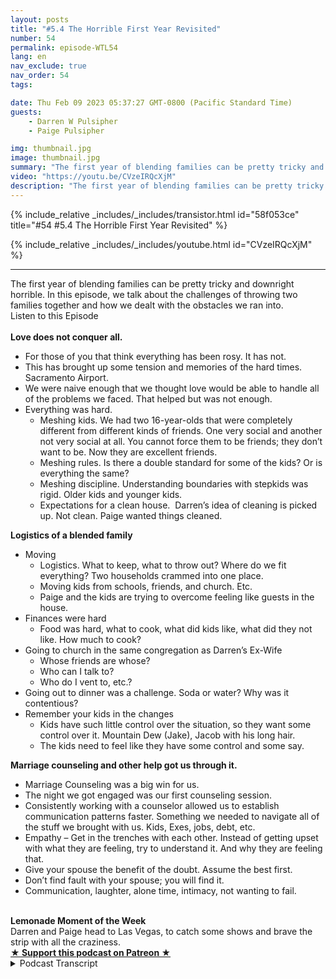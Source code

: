 ```yaml
---
layout: posts
title: "#5.4 The Horrible First Year Revisited"
number: 54
permalink: episode-WTL54
lang: en
nav_exclude: true
nav_order: 54
tags:

date: Thu Feb 09 2023 05:37:27 GMT-0800 (Pacific Standard Time)
guests:
    - Darren W Pulsipher
    - Paige Pulsipher

img: thumbnail.jpg
image: thumbnail.jpg
summary: "The first year of blending families can be pretty tricky and downright horrible. In this episode, we talk about the challenges of throwing two families together and how we dealt with the obstacles we ran into.Listen to this EpisodeLove does not conquer all.For those of you that think everything has been rosy. It has not.This has brought up some tension and memories of the hard times. Sacramento Airport.We were naive enough that we thought love would be able to handle all of the problems we faced. That helped but was not enough.Everything was hard.Meshing kids. We had two 16-year-olds that were completely different from different kinds of friends. One very social and another not very social at all. You cannot force them to be friends; they don’t want to be. Now they are excellent friends.Meshing rules. Is there a double standard for some of the kids? Or is everything the same?Meshing discipline. Understanding boundaries with stepkids was rigid. Older kids and younger kids.Expectations for a clean house.  Darren’s idea of cleaning is picked up. Not clean. Paige wanted things cleaned.Logistics of a blended familyMovingLogistics. What to keep, what to throw out? Where do we fit everything? Two households crammed into one place.Moving kids from schools, friends, and church. Etc.Paige and the kids are trying to overcome feeling like guests in the house.Finances were hardFood was hard, what to cook, what did kids like, what did they not like. How much to cook?Going to church in the same congregation as Darren’s Ex-WifeWhose friends are whose? Who can I talk to? Who do I vent to, etc.?Going out to dinner was a challenge. Soda or water? Why was it contentious?Remember your kids in the changesKids have such little control over the situation, so they want some control over it. Mountain Dew (Jake), Jacob with his long hair.The kids need to feel like they have some control and some say. Marriage counseling and other help got us through it.Marriage Counseling was a big win for us.The night we got engaged was our first counseling session.Consistently working with a counselor allowed us to establish communication patterns faster. Something we needed to navigate all of the stuff we brought with us. Kids, Exes, jobs, debt, etc.Empathy – Get in the trenches with each other. Instead of getting upset with what they are feeling, try to understand it. And why they are feeling that.Give your spouse the benefit of the doubt. Assume the best first.Don’t find fault with your spouse; you will find it.Communication, laughter, alone time, intimacy, not wanting to fail.Lemonade Moment of the WeekDarren and Paige head to Las Vegas, to catch some shows and brave the strip with all the craziness."
video: "https://youtu.be/CVzeIRQcXjM"
description: "The first year of blending families can be pretty tricky and downright horrible. In this episode, we talk about the challenges of throwing two families together and how we dealt with the obstacles we ran into.Listen to this EpisodeLove does not conquer all.For those of you that think everything has been rosy. It has not.This has brought up some tension and memories of the hard times. Sacramento Airport.We were naive enough that we thought love would be able to handle all of the problems we faced. That helped but was not enough.Everything was hard.Meshing kids. We had two 16-year-olds that were completely different from different kinds of friends. One very social and another not very social at all. You cannot force them to be friends; they don’t want to be. Now they are excellent friends.Meshing rules. Is there a double standard for some of the kids? Or is everything the same?Meshing discipline. Understanding boundaries with stepkids was rigid. Older kids and younger kids.Expectations for a clean house.  Darren’s idea of cleaning is picked up. Not clean. Paige wanted things cleaned.Logistics of a blended familyMovingLogistics. What to keep, what to throw out? Where do we fit everything? Two households crammed into one place.Moving kids from schools, friends, and church. Etc.Paige and the kids are trying to overcome feeling like guests in the house.Finances were hardFood was hard, what to cook, what did kids like, what did they not like. How much to cook?Going to church in the same congregation as Darren’s Ex-WifeWhose friends are whose? Who can I talk to? Who do I vent to, etc.?Going out to dinner was a challenge. Soda or water? Why was it contentious?Remember your kids in the changesKids have such little control over the situation, so they want some control over it. Mountain Dew (Jake), Jacob with his long hair.The kids need to feel like they have some control and some say. Marriage counseling and other help got us through it.Marriage Counseling was a big win for us.The night we got engaged was our first counseling session.Consistently working with a counselor allowed us to establish communication patterns faster. Something we needed to navigate all of the stuff we brought with us. Kids, Exes, jobs, debt, etc.Empathy – Get in the trenches with each other. Instead of getting upset with what they are feeling, try to understand it. And why they are feeling that.Give your spouse the benefit of the doubt. Assume the best first.Don’t find fault with your spouse; you will find it.Communication, laughter, alone time, intimacy, not wanting to fail.Lemonade Moment of the WeekDarren and Paige head to Las Vegas, to catch some shows and brave the strip with all the craziness."
---
```


<div>
{% include_relative _includes/_includes/transistor.html id="58f053ce" title="#54 #5.4 The Horrible First Year Revisited" %}

{% include_relative _includes/_includes/youtube.html id="CVzeIRQcXjM" %}
</div>

---

<html><head></head><body><div>The first year of blending families can be pretty tricky and downright horrible. In this episode, we talk about the challenges of throwing two families together and how we dealt with the obstacles we ran into.</div><div>Listen to this Episode</div><div><br></div><div><strong>Love does not conquer all.</strong></div><ul><li>For those of you that think everything has been rosy. It has not.</li><li>This has brought up some tension and memories of the hard times. Sacramento Airport.</li><li>We were naive enough that we thought love would be able to handle all of the problems we faced. That helped but was not enough.</li><li>Everything was hard.<ul><li>Meshing kids. We had two 16-year-olds that were completely different from different kinds of friends. One very social and another not very social at all. You cannot force them to be friends; they don’t want to be. Now they are excellent friends.</li><li>Meshing rules. Is there a double standard for some of the kids? Or is everything the same?</li><li>Meshing discipline. Understanding boundaries with stepkids was rigid. Older kids and younger kids.</li><li>Expectations for a clean house.&nbsp; Darren’s idea of cleaning is picked up. Not clean. Paige wanted things cleaned.</li></ul></li></ul><div><strong>Logistics of a blended family</strong></div><ul><li>Moving<ul><li>Logistics. What to keep, what to throw out? Where do we fit everything? Two households crammed into one place.</li><li>Moving kids from schools, friends, and church. Etc.</li><li>Paige and the kids are trying to overcome feeling like guests in the house.</li></ul></li><li>Finances were hard<ul><li>Food was hard, what to cook, what did kids like, what did they not like. How much to cook?</li></ul></li><li>Going to church in the same congregation as Darren’s Ex-Wife<ul><li>Whose friends are whose?&nbsp;</li><li>Who can I talk to?&nbsp;</li><li>Who do I vent to, etc.?</li></ul></li><li>Going out to dinner was a challenge. Soda or water? Why was it contentious?</li><li>Remember your kids in the changes<ul><li>Kids have such little control over the situation, so they want some control over it. Mountain Dew (Jake), Jacob with his long hair.</li><li>The kids need to feel like they have some control and some say.&nbsp;</li></ul></li></ul><div><strong>Marriage counseling and other help got us through it.</strong></div><ul><li>Marriage Counseling was a big win for us.</li><li>The night we got engaged was our first counseling session.</li><li>Consistently working with a counselor allowed us to establish communication patterns faster. Something we needed to navigate all of the stuff we brought with us. Kids, Exes, jobs, debt, etc.</li><li>Empathy – Get in the trenches with each other. Instead of getting upset with what they are feeling, try to understand it. And why they are feeling that.</li><li>Give your spouse the benefit of the doubt. Assume the best first.</li><li>Don’t find fault with your spouse; you will find it.</li><li>Communication, laughter, alone time, intimacy, not wanting to fail.</li></ul><div><br></div><div><strong>Lemonade Moment of the Week<br></strong>Darren and Paige head to Las Vegas, to catch some shows and brave the strip with all the craziness.</div>
<strong>
  <a href="https://www.patreon.com/wheresthelemonade" target="_donate" rel="payment" title="★ Support this podcast on Patreon ★">★ Support this podcast on Patreon ★</a>
</strong></body></html>

<details>
<summary> Podcast Transcript </summary>

<p>﻿1</p>
<p>Okay, so we had an epiphany.</p>
<p>We should go back and visitour most listened to episode ever.</p>
<p>Yeah, because peoplelike the nitty gritty, don't they?</p>
<p>They do.</p>
<p>And it was fascinatingbecause we both sat inthe kitchen last nightand listened to this episode,which was the sixth episode we did,produced four years ago in March.</p>
<p>Called The Horrible First Year.</p>
<p>And it was fascinating listening to it.</p>
<p>When you say.</p>
<p>Yeah.</p>
<p>Because you don't like listeningto the podcast, do you?</p>
<p>I don't because I'm just I'mso critical of myself.</p>
<p>I'm like, Oh, why do I say that?</p>
<p>And why do I do that?</p>
<p>And why do I?</p>
<p>Yeah, So I don't typically liketo listen to our episodes.</p>
<p>I listento them because I learn new things.</p>
<p>And it was fascinatingwhen we talked about it, you were like,</p>
<p>Is that still bothering you,what we talked about last time?</p>
<p>No, I was like, Well,that's still bothering me.</p>
<p>It's been four years, honey.</p>
<p>Uh huh.</p>
<p>And you even said,</p>
<p>I remember why we did thisepisode, and I had no clue.</p>
<p>But you remembered somethingthat happened at the airport.</p>
<p>I remember that we were talking about thisepisode at when we were at the airport.</p>
<p>We were outlining it and we got in a big</p>
<p>I shouldn't say a big fight.</p>
<p>We're not getting a big fight,but we got in an argument.</p>
<p>Yeah, that I was upset with you about.</p>
<p>I do remember.</p>
<p>I remember that.</p>
<p>But I was like, Oh yeah, I remember.</p>
<p>I had no clue what she was talking aboutbecause I had forgivenyou for that incident.</p>
<p>You're so gracious. Thank you.</p>
<p>So let's get into it.</p>
<p>When when we firsttalked about the horrible first year,</p>
<p>I think almost anyone that goes through ablended family runs into the same issues.</p>
<p>When you first throw two familiestogether,is tough.</p>
<p>It is really tough.</p>
<p>It is really tough.</p>
<p>One of the reasons we did that episodefour years ago was because my friendhad told me that</p>
<p>Because you said that was our six episode.</p>
<p>Yeah, it was six.</p>
<p>So that our first five episodes,even though she was enjoying themand she thought they were really good,they were a little too rosy.</p>
<p>She was like,</p>
<p>You're making blended families seem,you know, a little too Pollyanna.</p>
<p>And so that's why we did the episodethe Horrible First year, and it has beenour most listened to episode,like by far, far.</p>
<p>Maybe this one will be second.</p>
<p>Because they see the title the horrible</p>
<p>First Year.</p>
<p>They're like, Ooh, let's hear all that,you know, nitty gritty stuff.</p>
<p>So when we went into getting marriedand blending our familiesand at the time, so you guys not</p>
<p>Paige has four children.</p>
<p>I have six.</p>
<p>If you don't knowthat you haven't been listening.</p>
<p>And when we first got married,you had two at home,and I had five at home.</p>
<p>Five and a half?</p>
<p>Yeah, correct. Right. Yep.</p>
<p>So we were throwing seven kids togetherin one houseand we thought the lovewe had for each otherwould just flourish and blossomand conquer all problems that we had.</p>
<p>Yeah, we really did.</p>
<p>We did. Like, that's not even a joke.</p>
<p>Like, we were like, the kids get along,</p>
<p>We like each other's kids.</p>
<p>We love each other.</p>
<p>So this is all goingto be fine and dandy. Andit I mean, I guess it was fine and dandy.</p>
<p>Well, it worked out.</p>
<p>It worked out, but gosh,</p>
<p>I don't know that it was fine and dandy.</p>
<p>It was hard.</p>
<p>It was hard.</p>
<p>It was. Hard.</p>
<p>In fact,listening to the episode last night.</p>
<p>It brought back some p some trauma.</p>
<p>It did.</p>
<p>And it brought backlike I didn't remember.</p>
<p>I think I said,how many times in that first yeardid I get in the car and drive away?</p>
<p>I didn't remember that.</p>
<p>I did remember You said five times.</p>
<p>Yeah, I think five times I had gottenin the car and said, I'm out of here.</p>
<p>Not like out of the marriageor out of the family,but I can't take this anymore.</p>
<p>I need my space.</p>
<p>I did not remember that.</p>
<p>So it's okay if you get in the carand drive, you know, some place.</p>
<p>Come back.</p>
<p>Just come back. Yeah, just come back.</p>
<p>You might need a little space for a minutebecause it is hard.</p>
<p>It's hard to. Well,what were the hard parts?</p>
<p>What were they what would you saywere the hardest parts of that first year?</p>
<p>I would say the hardest parts weremeshing our roles and our personalities.</p>
<p>When it came to dealing with the kids andand disciplining thingslike that, I would say that was probablyone of the hardest things.</p>
<p>And continuesto be one of the hardest things. Yes.</p>
<p>I mean, you had been,you know, raising your kids for 20 years.</p>
<p>I'd been raising my kidsfor over 20 years.</p>
<p>We had different styles, differentyou know what I mean?</p>
<p>Like and now all of a sudden, it's like,whoa, like,</p>
<p>I'm not okay with thatand you're not okay.</p>
<p>Like, that was that was tough.</p>
<p>It was tough.</p>
<p>So in that first year,</p>
<p>I understand where your boundaries arewith your step kids is really important.</p>
<p>Yes. And we we had mentioned thatlike with the older kids,</p>
<p>I did not parent your older kids.</p>
<p>You did not parent my older kids. Like.</p>
<p>No, that's that's to me,that's a hard no, you've got to step back.</p>
<p>Well, within reason.</p>
<p>What do you mean?</p>
<p>Well, then our kids reallydid anything extraordinarily bad.</p>
<p>But if they had if well, and there werethere were a couple of timeswhere I stepped in one specific waywhere you had had itand all the kids were not doing well.</p>
<p>I mean, the house was a disasterand they felt my wrath, all seven of them.</p>
<p>I did not distinguish,am I going to yell at my kids?</p>
<p>Yes, that's true.</p>
<p>I'm going to yell at all of them.</p>
<p>So in that case, yes, there wasthere was me parenting.</p>
<p>Right.</p>
<p>But when it comes to teenagers, it'sit's tricky.</p>
<p>It is tricky.</p>
<p>But yeah, so that was one of theand then meshing the rules, right?</p>
<p>Like we now have seven kids in the house,five from onefamily, two from another.</p>
<p>We had seven different schedules.</p>
<p>We had people coming and going.</p>
<p>People were dropping backpacksand books and shoes.</p>
<p>And there's nine people living in this.</p>
<p>It was it was it was a little crazy.</p>
<p>We had to mesh some rules.</p>
<p>And yeah, it was interestingbecause the kids would</p>
<p>I think they at the beginning,the kids would say,</p>
<p>I was more of the strictone and disciplinarianand you weren't.</p>
<p>You were the more fun one.</p>
<p>But there were certain things that you didnot budgeon, which I thought was wonderful.</p>
<p>You taught me how to not budge on things,even though the kids would consider memore strict.</p>
<p>Yeah, yeah.</p>
<p>I think it's interesting because I think</p>
<p>I am probably the more strict one.</p>
<p>I think it's just I come about thingsdifferently than you do.</p>
<p>So, you know, I mean. Yeah.</p>
<p>And so, yeah, like, I don't bend on.</p>
<p>You're not going to sit hereand throw a fit and yell at all of us.</p>
<p>You're going to go to your roomand you're going to throw that fit.</p>
<p>And when you're done throwing a fit,we'd love to talk to youand see what's going on,but that's not appropriatefor you to subjectall of us to your craziness.</p>
<p>Craziness.</p>
<p>And that goes for anyonethat goes for myself, likeremove yourself from the situationwhen you are feeling out of control.</p>
<p>Or even even the cleanliness of the house.</p>
<p>You like the house fixed upand you crack the whip on the kidsa couple of times and even pulled outthe big crack the whip, which was me.</p>
<p>Well,</p>
<p>I felt like I probably wasn't like thatbefore I married youbecause I didn't have as many kids.</p>
<p>We had to.</p>
<p>Yeah, I only had two at home,but we had to likewe had to set down some boundaries.</p>
<p>Ah, it was, it was not good.</p>
<p>Like the state of the house was not good.</p>
<p>So it was like, okay, we've got to.</p>
<p>So these were joint rules that we didthat applied to everyone then, right?</p>
<p>Yeah.</p>
<p>Yeah, for sure.</p>
<p>But you,you said there were some double standards.</p>
<p>I did.</p>
<p>What I had.</p>
<p>At sometimes is there double standardsor is everyone have the same rules</p>
<p>When we first got marriedand blended these kids together?</p>
<p>Well, I mean, I guess I don't consider itdouble stack odds.</p>
<p>But yes, I do believe in what I think.</p>
<p>We both believe that different kidscall for differentdiscipline. Discipline, but the.</p>
<p>Rules are the same.</p>
<p>Like you have to be home at midnight.</p>
<p>You have to be home at midnightlike you. What?</p>
<p>I mean, like the rules.</p>
<p>But yeah, different.</p>
<p>You have to come outdifferent kids in different ways.</p>
<p>And like some of our kidsjust looking at themthe wrong way, like,</p>
<p>I'm disappointed in you.</p>
<p>Look. Yeah, they're really upset.</p>
<p>They're upset.</p>
<p>They would crumbleand change your attitude. Yeah.</p>
<p>There's other kids that are like,</p>
<p>That's all you got from me.</p>
<p>Oh, look, who cares?</p>
<p>So. Oh,you took away my phone for a month.</p>
<p>Yeah,</p>
<p>I don't care. Right. And some kids, you.</p>
<p>If you say you, I'm taking away a bookfor a week and they would be devastated.</p>
<p>So. Yes. Sothat'swhat we that's what we mean by that. Yes.</p>
<p>That is what we mean.</p>
<p>But the rules needto be somewhat consistent.</p>
<p>So be careful with your rulemaking.</p>
<p>Yes. Yes.</p>
<p>If they feel like,oh, wait, that's her biological child.</p>
<p>So they're getting preferential treatment.</p>
<p>Right.</p>
<p>And we did have to havethose conversations with some of our kidsand say, listen, this kid over hereis having a hard time right now.</p>
<p>I know you think thatthis might not be fair because you thinkthat, you know,they're getting more leniency.</p>
<p>Well, you got to give this kid a littlebit of grace because of this hard time.</p>
<p>They're goingwe we did have those conversations withsome of our kids because that's not fair.</p>
<p>Well, kids, we're in a divorce situation.</p>
<p>Guess what? Life is definitely not fair.</p>
<p>We all know this already.</p>
<p>It's like life is not fair.</p>
<p>And there are reasonssometimes why life is unfair.</p>
<p>And we were trying to get themto understand that.</p>
<p>The other thingthat was difficult at the beginningand I've seen with other familiesis meshing kids.</p>
<p>And what we mean here is the relationshipsbetween those kids.</p>
<p>Yeah.</p>
<p>And in that first yearwhen we when we got married,we had three adult childrenout of the house already in college.</p>
<p>You're off on church missions or whateverthe case may be.</p>
<p>And seven at homeand the kids are were already gone.</p>
<p>We didn't worry about meshing,but the kidsat home most definitely were livingunder the same house.</p>
<p>And we were a little bit concerned abouthow do we get these kids tolike each other enough where, yeah, youknow, there wasn't heartache in the house.</p>
<p>Well, I think what we learnedand what we learn even more now isyou can't force anyyou can't force the kids to be friends.</p>
<p>You can't force them to like each other.</p>
<p>In fact, probablythe more they feel that you're forcing it,the more they're going to push back.</p>
<p>But you have to provide opportunities andto become closer with each other.</p>
<p>So, you know, a fun family activity.</p>
<p>You've justyou've got to provide those activities.</p>
<p>So we we did not didwould you say we required the kidsto go to those activities that we had?</p>
<p>No, we didn't, because there were timeswhen some of the older kids didn't come.</p>
<p>We did not requirewe highly encouraged it,but no, we did not require it.</p>
<p>But we were like, Hey, it really be greatif we could all go do this.</p>
<p>I think we set the expectation there.</p>
<p>So yeah, Hey, you need to come.</p>
<p>Yeah,we really, really want you to come, right?</p>
<p>And I would say our two oldest in our homeat the time were Jake and Dallin.</p>
<p>They're two weeks apart from each other.</p>
<p>They were like two shipspassing in the night.</p>
<p>Very different personalities, Extreme,different personalities.</p>
<p>Didn't really they.</p>
<p>They didn't not get along.</p>
<p>They just didn't.</p>
<p>They didn't connect.</p>
<p>Connect at all.</p>
<p>Not until they left the house.</p>
<p>Well,they didn't not like each other, though.</p>
<p>That's the thing is it wasn't like. Oh,they hated each other.</p>
<p>No, it wasn't all.</p>
<p>It was just like, you do your thing,</p>
<p>I'll do mine. Peace out.</p>
<p>You know what I mean?</p>
<p>It was just that type of thing.</p>
<p>Wasn't any kind of contention.</p>
<p>But then they.</p>
<p>Yeah, they, they lived in the same townwhen they went to college and.</p>
<p>And they became good friends and.</p>
<p>But we justyou can't force it, right? You can't.</p>
<p>I mean, even though we wanted these 216year olds at the timeto become good friends,you cannot force that.</p>
<p>You can't.</p>
<p>Now, we had an interesting situationbecause there's an age gap betweenthe three youngest children, which areonly what are they, only two years apart.</p>
<p>The three youngest.</p>
<p>Yeah, Yeah, two years apartbetween the three youngest.</p>
<p>And then there's an age gap of six yearsbetween the older set of kids.</p>
<p>So the three youngest kids, when we gotmarried were four, five and six years old,still very young,where the the next youngest one was 12.</p>
<p>And then we had ahow, 14 and then 216 year olds at home.</p>
<p>So it was very different.</p>
<p>The teenagers had already been somewhatraised by us, but the three little ones,we call them the Three Amigos,we raised them together.</p>
<p>So it was a very different dynamic. Itso when we first gotmarried, you had been livingin was a four bedroom house.</p>
<p>And I had a six, seven bedroom house.</p>
<p>I had five kids.</p>
<p>You had two, But we had all of our stuff.</p>
<p>Yep. Right.</p>
<p>You'd been in your house for some time.</p>
<p>How many years was it?</p>
<p>Can we like either eight, nine years.</p>
<p>Eight or nine years?</p>
<p>And then I had just moved into this housethat that we're living in now.</p>
<p>Still.</p>
<p>But we still had 20 years of stuffthat all had to come together.</p>
<p>So that was an interesting situation.</p>
<p>Yeah, itit really is like that's very differentin blended familiesbecause you have two householdsworth of stuffthat you're nowcondensing into one householdand that doesn't happenwhen you first get married, right?</p>
<p>You've got barely any stuff,you know, a little bit of myselfand a little bit of your stuffand no kids, you know, Sothat was interesting.</p>
<p>But little tiny things likehow many sets of silverware do we really?</p>
<p>Yeah.</p>
<p>How many frying pans do we need?</p>
<p>How many cups do we need?</p>
<p>How many towels do we need?</p>
<p>You Just stuff that we both had.</p>
<p>And then what?</p>
<p>Who are we throw out?</p>
<p>What are we throwing away?</p>
<p>I was like, Well,maybe she likes these plates.</p>
<p>And yeah, you know.</p>
<p>It's tricky and you don't want your kidsto go, Oh, great.</p>
<p>So she just came alongor he just came along.</p>
<p>So we just got rid of all of our towelsand all of our dishes, like, you know,</p>
<p>I mean, things that they're comfortablewith, and now we're tossing things.</p>
<p>Anyway, it's it's tricky, but we didwe kind of just went through things mean.</p>
<p>All right. We don't need five frying pans.</p>
<p>Let's get rid of three.</p>
<p>You know what I mean?</p>
<p>We we really did have to do that.</p>
<p>Yeah, Yeah, that. Just sounds trivial.</p>
<p>It's not trivial. It's a lot of work.</p>
<p>It is.</p>
<p>And there's a lot of emotiontied to it, too, for some reason. Yes.</p>
<p>And it wasit was very tricky, I would say.</p>
<p>Now, if we had to do it over again,we would have sold this houseand bought a new house together.</p>
<p>Really? Absolutely.</p>
<p>Because this house I just boughtsix months earlier.</p>
<p>I understand that. Right.</p>
<p>So where would you want to live?</p>
<p>Well, that's fine.</p>
<p>We could have lived herelike we didn't have to move away. But.</p>
<p>Yeah. Why? Why would you say that, though?</p>
<p>That iswhen you move into someone else's housethat they've been living inand their kids have been living in.</p>
<p>I think my kids and myself,we felt like guest in the housefor some time now for a really long time.</p>
<p>But four months, it was like, Oh,that's your space, not ours or, you know,</p>
<p>I mean, just.</p>
<p>That could be. Tricky.</p>
<p>I, I definitely think my advice would beto people that are blending familiesto not move into one of your houses,to sell both of them, or if you'rerenting to stop renting all themand get a new house to get those interest.</p>
<p>And here's our new housewith our new space, with our new family,our new adventure, right together,not high.</p>
<p>We're here into your house now.</p>
<p>And I can see that.</p>
<p>So, yes, that would</p>
<p>I would definitely advise that for sure.</p>
<p>Now, another thing thatwe ran into and well, andit was interesting when we first had this,it was the food billwhen we first got married.</p>
<p>Oh, my goodness, it was crazy.</p>
<p>Oh, finances were hard in the beginning.</p>
<p>It was really.</p>
<p>Hard. Well, especially becausewe were relying just on my salary. Right.</p>
<p>And I was paying childsupport and alimony at the time, too,because you quit your jobjust because of the logisticsof having seven kidsgoing in seven different directions,five of which needed to be driven around.</p>
<p>And my job was 40 minutes away.</p>
<p>So yeah.</p>
<p>It was yeah,it was just like, Can't, can we do this?</p>
<p>And you didn't work at home at the time.</p>
<p>You were in the officeevery day or traveling.</p>
<p>So yeah, it was almost impossiblefor me to keep working.</p>
<p>And you obviouslyhad the bigger salary, sothat was hard.</p>
<p>But yes.</p>
<p>The food bill, the first month we sat downand looked at it was, Holy cow,what just happened?</p>
<p>Well, you came to me and you were like,</p>
<p>So we need to have a talk.</p>
<p>And I'm like, About what?</p>
<p>You're likethe food bill Now,</p>
<p>I had come from a situationwhere I was on a very strict budgetwith food.</p>
<p>I was spending$75 a week to feed my familyand I was doing it like thatwas what I had to do, and I did it.</p>
<p>So then I marry you and I'm like,</p>
<p>Oh dear, makes good money.</p>
<p>You know,</p>
<p>I don't have to worry about the food.</p>
<p>But like,we never talked about the food bill.</p>
<p>When we got married.</p>
<p>It was ten timeswhat you were normally spending.</p>
<p>Yeah, literally ten times.</p>
<p>It was not ten times.</p>
<p>No, we. Were spending money.</p>
<p>It was Oh, yeah, it was 20 $800. Right.</p>
<p>That first month</p>
<p>I spent 2800 or we spent. Yes.</p>
<p>Like I literally felt like</p>
<p>I was going to throw up.</p>
<p>I was like, What?</p>
<p>What?</p>
<p>And I, I didn't know how to cook forso many people.</p>
<p>I was over cooking and making huge amountsand I didn't know what the kids likedand what they didn't like.</p>
<p>It was all it was stuff.</p>
<p>It was all really hard.</p>
<p>And we were having two dinners a nightat that time because the kids swam.</p>
<p>So yes, not too different.</p>
<p>Didn't like not two different meals.</p>
<p>I want people to make sure theyunderstand we weren't makinghamburgers andthen spaghetti because some of the kidsdidn't like hamburgers.</p>
<p>No, no, no.</p>
<p>It was yeah, the kids swam.</p>
<p>They ate some dinnerbefore they went to swim.</p>
<p>And then they came homeand ate more. Yeah.</p>
<p>And they came home and ate some more, so.</p>
<p>But yeah, so that was tricky.</p>
<p>So I would saymaybe have these conversationsbefore you get married, like, hey,you know,you just went from three people to ninepeople.</p>
<p>Let's set a budget from the grocery storeand let's figure out, you know, let'sand maybe talk more about,you know,these are a lot of the meals that my kidslike and these are the kids, you know,things like that.</p>
<p>I think we actually didpretty good on on the mealsharing, don't you think?</p>
<p>I mean, as far as you broughtsome really cool recipes toto the family that the kids love today.</p>
<p>Yeah. Yeah. So and then I had some too.</p>
<p>So that part turned out,except we had a couple of picky eaterswhen we first emerged.</p>
<p>Oh, yes, we did. Oh.</p>
<p>We did. I was so frustrated.</p>
<p>And yeah, I think we wanted to handle thatdifferently too.</p>
<p>Oh yes, we did.</p>
<p>So I'm like, fine, if you want to eatchicken nuggets every day, who cares?</p>
<p>Here's the chicken nuggets.</p>
<p>And you're like, No, they need to eat.</p>
<p>And so we actually compromised on that.</p>
<p>Yeah.</p>
<p>And our rule was we weren'tgoing to make anything special for anyone.</p>
<p>This was our day.</p>
<p>I would have been crazy.</p>
<p>That would have been crazy.</p>
<p>So we made this meal.</p>
<p>Now, if you don't like somethingthat we cooked, you have to try one biteand then you can fill up on allthe other things that are at the table.</p>
<p>But we're not going to gomake you another meal.</p>
<p>We're not going to gomicrowave your chicken nuggets,but fill up on whatever you like here.</p>
<p>That was a good call.</p>
<p>That was a good compromise because, yeah,</p>
<p>I think you were more of like the clearyour plate type of person. And I.</p>
<p>Grew up that. Way. Yeah.</p>
<p>I've never been a clearyour plate type of person.</p>
<p>I'm like, if you're full, stop eating.</p>
<p>If you don't like it, don't evendo. Another logistics thingthat was difficult was going to churchbecause when when I bought this housespecifically down the street from my ex,so my kids could easily transitionbetween homes.</p>
<p>Yeah.</p>
<p>Which means we werein the same congregation at church.</p>
<p>A little uncomfortable.</p>
<p>A little,a little.</p>
<p>A lot uncomfortable. A lot uncomfortable.</p>
<p>But would you say it was worth it?</p>
<p>Absolutely.</p>
<p>That someone has to ask me that today.</p>
<p>They saidif you had to do that over again,would you not be in the same congregation?</p>
<p>I said, absolutely we would.</p>
<p>I would still do the same thing over againtoday,even though it was so uncomfortableand really hard.</p>
<p>Really, really hard, I would still dothe same thing over again.</p>
<p>Well, why why would you do that?</p>
<p>Because that waswhat was best for the kids.</p>
<p>It was best to keep the kidsin the same congregate sessionevery single week with their friendswith the consistency.</p>
<p>Right.</p>
<p>They're already switching back and forthbetween houses.</p>
<p>We don't need them switching back andforth between churches every single week.</p>
<p>So what was the hardest part then?</p>
<p>I mean, it uncomfortable.</p>
<p>Why was it uncomfortable?</p>
<p>Well, because I came into this, right?</p>
<p>You guys had already beenin this congregation for.</p>
<p>A. Year. A year? Yeah.</p>
<p>I didn't know who wanted to be my friend,who I thoughtwas just trying to be my friend,to get maybe information out of me.</p>
<p>Like, I just didn't know</p>
<p>I was being paranoid, you know?</p>
<p>I mean, like, I just.</p>
<p>Who are, you know, your ex's friends?</p>
<p>And they were like,</p>
<p>I want to be friends with everyone.</p>
<p>I was finewith being friends with everyone.</p>
<p>But Iyou know, I just I just I felt like I wasjust in some kind of landmine situation.</p>
<p>I just did not know how to deal with it.</p>
<p>And it took me about a year and a half,</p>
<p>I would say, before I went, you know what?</p>
<p>I'm just going to be me.</p>
<p>And if people want to be friends with me,they can be friends with me.</p>
<p>If they don't, that's their choice.</p>
<p>And I'm not going toworry about every little thing</p>
<p>I say, like I'm just going to be me.</p>
<p>And it became a lot better.</p>
<p>But yeah, was challenging too.</p>
<p>It was it was challengingand challenging for peoplein the congregation to how can I talk towho can I know right?</p>
<p>They don't want to seem like they're,you know, betraying anyone'sfriendship by talking.</p>
<p>Yeah, it was it is very tricky.</p>
<p>Is very tricky.</p>
<p>But like I said,</p>
<p>I would still do it over againbecause that was best for the kids,for sure.</p>
<p>Okay, Let's talk about another challengegoing out to dinner.</p>
<p>Oh, gosh.</p>
<p>At a restaurant.</p>
<p>Now, you were used to only three.</p>
<p>I wasused to already six or seven or eight.</p>
<p>And now when my other kids were home.</p>
<p>Right.</p>
<p>I have four kids.</p>
<p>So there was six of usthat would you know, that wasthere were six in our family.</p>
<p>But now we're talking nine. Yeah.</p>
<p>First off, it's hard to find a placethat will take nine people.</p>
<p>Yeah.</p>
<p>And then the big soda incident.</p>
<p>And this is the one that.</p>
<p>I just, I,we talked about this last night.</p>
<p>I still don't understand here.</p>
<p>We didn't have a lot of moneyin my first marriage,and we didn't drink soda at home.</p>
<p>Like I said, we were on a tight food billwhen we went out to dinner,which wasn't very often.</p>
<p>It was a treat, right?</p>
<p>It was a treat to go out to dinnerand yeah, sure, kids get a soda, right?</p>
<p>That's how we didwhen we went out to dinner.</p>
<p>And you were of theyou probably more often than we eat.</p>
<p>Yeah, we did. But.</p>
<p>And you were like, well, why get a sodathat adds, you know, two bucks per person?</p>
<p>So why, why do that?</p>
<p>And yeah, it was funny.</p>
<p>There wasthere was contention because I was like,</p>
<p>Why are you falling on your sword on soda?</p>
<p>Like, I just couldn't understand.</p>
<p>I was trying to figure out whyyou were falling on your sword on soda.</p>
<p>Well, I was just like,why not just let that go?</p>
<p>Like, my kids are used to having a sodaat dinner, so why not now?</p>
<p>Let your kids have soda dinner.</p>
<p>What's the big deal?</p>
<p>It's, you know, only 20 bucks.</p>
<p>And. Yes, seriously, it was.</p>
<p>It's I.</p>
<p>Know this sounds stupid, people,but this was probablyone of the biggest contentious thingsthat and the and theand the big caffeine debate was a bigwas a big thing in our family.</p>
<p>So and I was just like, dude, let it go.</p>
<p>Like, let it go.</p>
<p>And it's really not a thing anymore.</p>
<p>No, no, no.</p>
<p>It's not a it's not a thing anymore.</p>
<p>If our kids get soda at dinner,that's fine. We'll pay for it.</p>
<p>We don't care. It's fine.</p>
<p>If they get a caffeinated soda at dinner,that's fine too.</p>
<p>We don't care.</p>
<p>It's fine.</p>
<p>But, yeah, in the very beginning,like you were really.</p>
<p>You were really, like,</p>
<p>No, we're not doing that.</p>
<p>And I was just like, Why?</p>
<p>So yeah, that was that was that was.</p>
<p>Because I said so that doesn't count.</p>
<p>That's just. No, that doesn't.</p>
<p>Especially when you're blending families,that.</p>
<p>Doesn't count, that doesn't know.</p>
<p>You don'tget to see that much in blended familiesbecause I said sothat is a thing in the past,if you wanted to say that before,don't say that now.</p>
<p>It's all about it's all about compromise.</p>
<p>And you got to figureyou got to figure things out.</p>
<p>Yeah.</p>
<p>And and you do have to compromiseand and decide what you want to fallon your sword about and decide,is this a good ideaor not?</p>
<p>Okay.</p>
<p>Now, one thing that we did dothat helped us through that first year waswe went to marriage counseling.</p>
<p>In fact, the day we got engaged,we were in marriage counseling.</p>
<p>That is true.</p>
<p>That is true.</p>
<p>And we we were listening backto our episode from four years ago.</p>
<p>We're talking about how we got engaged.</p>
<p>And then we went to marriage counselingand then we went out to dinnerand we went to Olive Garden.</p>
<p>And last night we go,</p>
<p>Why do we go to the Olive Garden?</p>
<p>You know,we could have gone to the fancy like.</p>
<p>We still don't know whywe went to the olive.</p>
<p>I don't know if it was rightnext to our marriage counseling.</p>
<p>I don't know whywe were at the Olive Garden.</p>
<p>I don't know either.</p>
<p>But we went to the Olive Garden.</p>
<p>So maybe we'll go the Olive Gardento celebrate our engagement.</p>
<p>Maybe. Maybe that's what we need to do.</p>
<p>That's what we needed.</p>
<p>I actually like their soup inside.</p>
<p>Yeah, I know you do. Nowthat the counseling is very importantwas very important to us.</p>
<p>Primarily because our marriage counselortaught us how to get in the trenchesas she used to call it, with our spouseand trying to empathizewith what they were dealing within this massive changethat's happening in their livesand the lives of their kids.</p>
<p>To me, this was invaluable advicebecause I had to set my pride asidea little bit and say,</p>
<p>What is she going through right nowthat's causing thisdisruption in our communication?</p>
<p>What what did I say that triggered her?</p>
<p>We talked a lot about triggersand things like that.</p>
<p>Yeah,</p>
<p>I would say marriage counseling saved us.</p>
<p>Actually, I would go as far to say that,that without that, I don't knowthat we would be sitting here todaylike she helped us throughso many things.</p>
<p>So advicego to marriagecounseling even before you get married.</p>
<p>Go to marriage counseling. Well,because what does it do?</p>
<p>It teaches you how to communicateeffectively and to remember one thing.</p>
<p>And and when we listened to it last night,</p>
<p>I was like, oh, yeah, right.</p>
<p>You need to fight for your spouse, notfight with your spouse, fight for them.</p>
<p>You want themto be as successful as possibleand you want your relationshipto be as successful as possible.</p>
<p>Yeah, So you should be fighting for that.</p>
<p>I would say another thing that shehelped us with was she talked to us aboutmaking surethat like when Darren would saysomething that I didn't agree withit, especially when the kids are littleand especially in the beginning,you need tojust kindof keep your mouth shut in that momentand then you take your spouse asideand go,</p>
<p>I do not agree with what you just saidand it's okay to come back out to the kidsas a united front and say, you know what,we've we've changed our mind.</p>
<p>Right? There's nothing wrong with that.</p>
<p>In fact, I think it's good for the kidsto see that, you know what, Things change.</p>
<p>I changed my mind.</p>
<p>I said somethingin the heat of the moment.</p>
<p>I changed my mind.</p>
<p>But I think it's really importantto have a united front with those kids.</p>
<p>And it's okay for mom and dad to walk awayand come back with a different disciplineor whatever it is.</p>
<p>But it's good to be a united front.</p>
<p>You know something I learnedfrom all that is I learned to be a littlemore patient and thoughtfulin inthose situationswhere things are a little more heatedand you dish out that you're groundedfor the rest of your life.</p>
<p>Comment that I just need to sit backand think about, right.</p>
<p>What what is the best course of action?</p>
<p>What would Paigeand I want to do together?</p>
<p>So it helped me to step back a little bitand be more thoughtfulin in those conversations.</p>
<p>Well, I would say even now,today, like there weresome things that went on this weekendthat you were just biting your tongue.</p>
<p>Right.</p>
<p>With some decisionsthat our son was making this weekend.</p>
<p>And you were just like,</p>
<p>I wish she wasn't making that decision,but I'm not going to say anything.</p>
<p>Right. But I only talked to you.</p>
<p>Yes, you took me asideand talkedto me and I really appreciate that.</p>
<p>And Yeah, but yeah, it's important that.</p>
<p>Well, and this is something important too,that she talked about empathywith your spouse.</p>
<p>When your spouse is coming to, you say,</p>
<p>I'm really concerned about this.</p>
<p>Instead of getting defensivebecause they're talking to younot in front of other people.</p>
<p>This is the time that you can really say,hey, I understandyou know what you're feeling or tryand find out why they're feeling that way.</p>
<p>Right.</p>
<p>I think goes a long, long way in helpingyou get through,especially that first yearwhen you're going to step on landminesyou didn't know existed.</p>
<p>Yeah, that's true.</p>
<p>So take a and take a deep breath.</p>
<p>Remember why you're marriedand and that will help out quite a bit.</p>
<p>You know, another thing isgive your spouse the benefit of the doubt.</p>
<p>Right.</p>
<p>Assume the best first.</p>
<p>I think a lot of times we assume we.</p>
<p>Get reversals up. We're like, yeah,she wants to fight. Yeah.</p>
<p>Why did she go?</p>
<p>She said that because she wants to hurt meor she said that because she, you know,blah blah.</p>
<p>Maybe give them the benefit of the doubtand not assumethat they wanted to hurt youand not assume that they're coming at you.</p>
<p>Right.</p>
<p>And maybe and like you said,try and see where they're coming from.</p>
<p>But yeah, we've we've it's been yearsthat we've worked on this one.</p>
<p>Right. It's a constant, constant thing.</p>
<p>We have to work. Yeah.</p>
<p>And I think we're we've gotten pretty goodat this one, like it's tape,but it took years and years.</p>
<p>Do you.</p>
<p>I think you just always jump to, you know.</p>
<p>Why would you say that?</p>
<p>Why would you say why?</p>
<p>Why are you being mean?</p>
<p>And the other person's going,</p>
<p>I wasn't trying to be mean at all.</p>
<p>You know what I mean? Like,why did you assume I was being mean?</p>
<p>Right?</p>
<p>Like, you make these assumptions and.</p>
<p>Yeah, so,yeah, give him the benefit of the doubt.</p>
<p>Right.</p>
<p>And then the last one here.</p>
<p>Well, the second to last thoughtthat we covered inthat episode, still very valid today.</p>
<p>Don't try and find fault in your spouse.</p>
<p>Why you will find it.</p>
<p>If you're looking for issues withyour spouse, you will absolutely find it.</p>
<p>That is true.</p>
<p>That is very, very true. Right.</p>
<p>If you're sitting there today going, oh,you know, everything he's doingis bugging me, and then you keep lookingfor more things that are bugging you.</p>
<p>Oh, yeah, You're going to find it.</p>
<p>And you'll find more.</p>
<p>And then those thingsturn that around, though.</p>
<p>If you do turn it around, thenif you're only looking for the good thingsin your spouse, then guess what?</p>
<p>That's what you're going to find. Yeah,that's very true.</p>
<p>That's very true.</p>
<p>All right.</p>
<p>The last one has to do with laughter.</p>
<p>And we've talked about this before.</p>
<p>We talk about this a lotwhen we first got married.</p>
<p>I loved your laugh. Mm hmm.</p>
<p>I loved how you made funout of difficult situations.</p>
<p>Uh huh.</p>
<p>But I didn't like that sometimes.</p>
<p>No That was one of the reasons</p>
<p>I got in the car and drove away one timebecause you made some comment about,you know,</p>
<p>I don't know that</p>
<p>I've made light of something.</p>
<p>I made light of something.</p>
<p>Why can't you take anythingserious? Was probably.</p>
<p>And I don't know,</p>
<p>I was just like I thought,you know, you said,that's why you married me.</p>
<p>And now the one thing that you said,</p>
<p>I mean, not the one thing,but one of the things you married me for,you're now saying, why are you being like,this.</p>
<p>Is annoying me that day?</p>
<p>Yeah, I was.</p>
<p>I don't even remember. What? I don't.</p>
<p>I don't either.</p>
<p>I have no, I don't remember about at all.</p>
<p>But so what's yourwhat's your advice on that.</p>
<p>Things that you want once found cute andand adorable.</p>
<p>Why did you find cute and adorablein the first place?</p>
<p>Ask yourself, because it was cute.</p>
<p>It was different.</p>
<p>Why is it getting on your nerves now?</p>
<p>I think you have to ask yourself that.</p>
<p>Okay.</p>
<p>So remind yourselfwhy you enjoyed that about your partner.</p>
<p>Yeah, right.</p>
<p>Yeah.</p>
<p>And, you know,you could always use the lame excuse.</p>
<p>Well, I liked it then. I was younger then.</p>
<p>I've grown or it's annoyingnow all the time.</p>
<p>They do it all the time. Yeah.</p>
<p>You know what?</p>
<p>You got to swallow some try and get backto where you used to be.</p>
<p>Well, what's that saying?</p>
<p>Familiarity breeds contempt.</p>
<p>I think that's bogus. Why?</p>
<p>I think it's true. I think.</p>
<p>I think it can be true.</p>
<p>You know what it can beif you're only looking for the negative.</p>
<p>But real familiarity, maybethe right word is real intimacywith someone.</p>
<p>Maybe you know them, really know them.</p>
<p>You It means to love them even more.</p>
<p>Not contempt. Right?</p>
<p>But I think you have to be carefulthat you it can easily lead to right.</p>
<p>The more you know about them,the more you can use it against them.</p>
<p>And. Right.</p>
<p>So I think you have to be careful thatyou're not using it in a negative way.</p>
<p>Yeah, absolutely.</p>
<p>Yeah, yeah, absolutely.</p>
<p>Okay.</p>
<p>Our limited moment,the week has to do with a little getawaythat Paige got me for Christmas. Yep.</p>
<p>I got you a couple of shows in Vegas,which I hate Vegas.</p>
<p>We're not huge Vegas fans,but they had some pretty cool shows there.</p>
<p>Got to see a Prince tribute band,which was really fun.</p>
<p>Yeah, we were.</p>
<p>Everyone was up and dancing.</p>
<p>It was like a concert. It really was.</p>
<p>It was fun.</p>
<p>And then we got to see Michael</p>
<p>Jackson one.</p>
<p>Yeah, the Cirque du Soleil.</p>
<p>That was incredible.</p>
<p>I mean, outstanding.</p>
<p>It really was incredible. Butwe hate Vegas.</p>
<p>Like, why do we hate.</p>
<p>So you don't like the smoke?</p>
<p>We don't drink, we don't gamble.</p>
<p>We don't walk around half naked.</p>
<p>We don't like smoke. All kinds of things.</p>
<p>Walking around like the list is longabout the things that we don't do.</p>
<p>But you know what?</p>
<p>We found a little gym there.</p>
<p>We spent three or 4 hours in this onemuseum, and it was fascinating.</p>
<p>It was on the Mafia.</p>
<p>Yes, the Mob Museum. That's cool.</p>
<p>That was actually pretty.</p>
<p>We were like,oh, this is actually interesting stuff.</p>
<p>So it just Vegas makes me feel icky.</p>
<p>Like walking aroundand seeing all these people that are just</p>
<p>I feel sorry for themthat they're walking aroundwith hardly any clothes on, wantingto take a picture with you for money.</p>
<p>Like, I justit makes me sad for these people.</p>
<p>But yeah,</p>
<p>I just feel icky when I'm in Vegas.</p>
<p>But the shows were really good,really good.</p>
<p>And we had a lot of fun.</p>
<p>If you like today's episode.</p>
<p>Give us five stars on iTunes, Spotify,</p>
<p>Google.</p>
<p>And head to Facebook and like us.</p>
<p>And check out our blogat Where's Eliminate Talk.</p>
<p>Where you can leave questionsand comments.</p>
<p>Add. But most of all.</p>
<p>Go out and make some lemonade.</p>
<p>You betcha, baby.</p>

</details>
